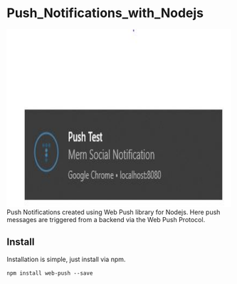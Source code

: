 # Push_Notifications_with_Nodejs
<img src="image.jpg" width="600px" height="400px" />
Push Notifications created using Web Push library for Nodejs. Here push messages are triggered from a backend via the Web Push Protocol.

## Install
Installation is simple, just install via npm.

```
npm install web-push --save
```


